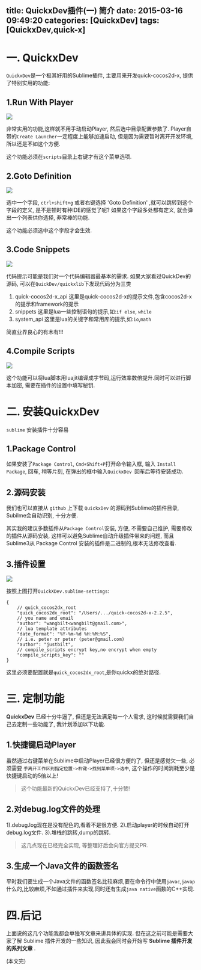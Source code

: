title: QuickxDev插件(一) 简介
date: 2015-03-16 09:49:20
categories: [QuickxDev]
tags: [QuickxDev,quick-x]
---

# 一. QuickxDev

`QuickxDev`是一个极其好用的Sublime插件, 主要用来开发quick-cocos2d-x, 提供了特别实用的功能:

<!-- more -->

## 1.Run With Player

![][1]

非常实用的功能,这样就不用手动启动Player, 然后选中目录配置参数了. Player自带的`Create Launcher`一定程度上能够加速启动, 但是因为需要暂时离开开发环境, 所以还是不如这个方便.

这个功能必须在`scripts`目录上右键才有这个菜单选项.

<!--more-->

## 2.Goto Definition

![][2]

选中一个字段, `ctrl+shift+g` 或者右键选择 'Goto Definition' ,就可以跳转到这个字段的定义, 是不是顿时有种IDE的感觉了呢? 如果这个字段多处都有定义, 就会弹出一个列表供你选择, 非常棒的功能.

这个功能必须选中这个字段才会生效.

## 3.Code Snippets

![][3]

代码提示可能是我们对一个代码编辑器最基本的需求. 如果大家看过QuickDev的源码, 可以在`QuickDev/quickxlib`下发现代码分为三类
1. quick-cocos2d-x_api 这里是quick-cocos2d-x的提示文件,包含cocos2d-x的提示和framework的提示
2. snippets 这里是lua一些控制语句的提示,如:`if else`, `while`
3. system_api 这里是lua的关键字和常用库的提示,如:`io`,`math`

简直业界良心的有木有!!!

## 4.Compile Scripts

![][4]

这个功能可以将lua脚本用luajit编译成字节码,运行效率数倍提升.同时可以进行脚本加密, 需要在插件的设置中填写秘钥.


# 二. 安装QuickxDev

`sublime` 安装插件十分容易

## 1.Package Control

如果安装了`Package Control`, `Cmd+Shift+P`打开命令输入框, 输入 `Install Package`, 回车, 稍等片刻, 在弹出的框中输入`QuickxDev `回车后等待安装成功.

## 2.源码安装

我们也可以直接从 `github` 上下载 `QuickxDev` 的源码到Sublime的插件目录, Subilme会自动识别, 十分方便.

其实我的建议多数插件从`Package Control`安装, 方便, 不需要自己维护, 需要修改的插件从源码安装, 这样可以避免Sublime自动升级插件带来的问题, 而且Sublime3从 Package Control 安装的插件是二进制的,根本无法修改查看.

## 3.插件设置

![][5]

按照上图打开`QuickXDev.sublime-settings`:
```
{
    // quick_cocos2dx_root
    "quick_cocos2dx_root": "/Users/.../quick-cocos2d-x-2.2.5",
    // you name and email
    "author": "wangbilt<wangbilt@gmail.com>",
    // lua template attributes
    "date_format": "%Y-%m-%d %H:%M:%S",
    // i.e. peter or peter (peter@gmail.com)
    "author": "justbilt",
    // compile_scripts encrypt key,no encrypt when empty
    "compile_scripts_key": ""
}
```
这里必须要配置就是`quick_cocos2dx_root`,是你quickx的绝对路径.

# 三. 定制功能
**QuickxDev** 已经十分牛逼了, 但还是无法满足每一个人需求, 这时候就需要我们自己去定制一些功能了, 我计划添加以下功能.


## 1.快捷键启动Player

虽然通过右键菜单在Sublime中启动Player已经很方便的了, 但还是感觉欠一些, 必须需要 `手离开工作区到指定位置->右键->找到菜单项->选中`, 这个操作的时间消耗至少是快捷键启动的5倍以上!

> 这个功能最新的QuickxDev已经支持了,十分赞!


## 2.对debug.log文件的处理

1).debug.log现在是没有配色的,看着不是很方便.
2).启动player的时候自动打开debug.log文件.
3).堆栈的跳转,dump的跳转.

> 这几点现在已经完全实现, 等整理好后会向官方提交PR.


## 3.生成一个Java文件的函数签名

平时我们要生成一个Java文件的函数签名比较麻烦,要在命令行中使用`javac`,`javap`什么的,比较麻烦,不如通过插件来实现,同时还有生成`java native`函数的C++实现.


# 四.后记

上面说的这几个功能我都会单独写文章来讲具体的实现. 但在这之前可能是需要大家了解 Sublime 插件开发的一些知识, 因此我会同时会开始写 **Sublime 插件开发的系列文章** .

(本文完)

[1]:http://ww1.sinaimg.cn/large/7f870d23gw1ehzyjexmtxj209v075wf0.jpg
[2]:http://ww3.sinaimg.cn/large/7f870d23gw1ei1odq1ycgj20gq07zq3z.jpg
[3]:http://ww3.sinaimg.cn/large/7f870d23gw1ei1oot7o0xj20bu07dwf3.jpg
[4]:http://ww4.sinaimg.cn/large/7f870d23gw1ei1tcrqq06j208p087wey.jpg
[5]:/img/QQ20150316-1.jpg